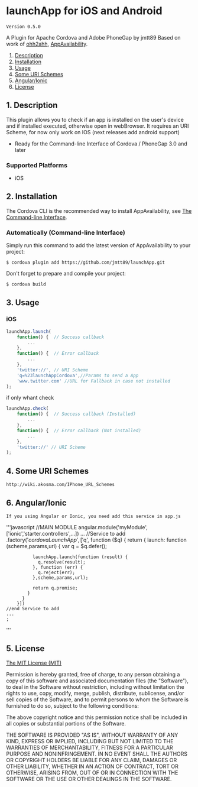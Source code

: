 # launchApp for iOS and Android

`Version 0.5.0`

A Plugin for Apache Cordova and Adobe PhoneGap by jmtt89
Based on work of [ohh2ahh](http://ohh2ahh.com), [AppAvailability](https://github.com/ohh2ahh/AppAvailability).

1. [Description](https://github.com/jmtt89/launchApp#1-description)
2. [Installation](https://github.com/jmtt89/launchApp#2-installation)
3. [Usage](https://github.com/jmtt89/launchApp#3-usage)
4. [Some URI Schemes](https://github.com/jmtt89/launchApp#4-some-uri-schemes)
5. [Angular/Ionic](https://github.com/jmtt89/launchApp#5-angular--ionic)
6. [License](https://github.com/jmtt89/launchApp#6-license)

## 1. Description

This plugin allows you to check if an app is installed on the user's device and if installed executed, otherwise open in webBrowser.
It requires an URI Scheme, for now only work on IOS (next releases add android support)

* Ready for the Command-line Interface of Cordova / PhoneGap 3.0 and later

### Supported Platforms

* iOS

## 2. Installation

The Cordova CLI is the recommended way to install AppAvailability, see [The Command-line Interface](http://cordova.apache.org/docs/en/4.0.0/guide_cli_index.md.html#The%20Command-Line%20Interface).

### Automatically (Command-line Interface)

Simply run this command to add the latest version of AppAvailability to your project:
```
$ cordova plugin add https://github.com/jmtt89/launchApp.git
```

Don't forget to prepare and compile your project:
```
$ cordova build
```

## 3. Usage

### iOS

```javascript
launchApp.launch(
    function() {  // Success callback
        ...
    },
    function() {  // Error callback
        ...
    },
    'twitter://', // URI Scheme
    'q=%23launchAppCordova',//Params to send a App
    'www.twitter.com' //URL for Fallback in case not installed
);
```

if only whant check
```javascript
launchApp.check(
    function() {  // Success callback (Installed)
        ...
    },
    function() {  // Error callback (Not installed)
        ...
    },
    'twitter://' // URI Scheme
);
```


## 4. Some URI Schemes
    http://wiki.akosma.com/IPhone_URL_Schemes

## 6. Angular/Ionic
    If you using Angular or Ionic, you need add this service in app.js  

'''javascript
    //MAIN MODULE
    angular.module('myModule', ['ionic','starter.controllers',...])
    ...
    //Service to add
        .factory('$cordovaLaunchApp', ['$q', function ($q) {
          return {
            launch: function (scheme,params,url) {
              var q = $q.defer();

              launchApp.launch(function (result) {
                q.resolve(result);
              }, function (err) {
                q.reject(err);
              },scheme,params,url);

              return q.promise;
            }
          }
        }])
    //end Service to add
    ...
    ;
'''


## 5. License

[The MIT License (MIT)](http://www.opensource.org/licenses/mit-license.html)

Permission is hereby granted, free of charge, to any person obtaining a copy
of this software and associated documentation files (the "Software"), to deal
in the Software without restriction, including without limitation the rights
to use, copy, modify, merge, publish, distribute, sublicense, and/or sell
copies of the Software, and to permit persons to whom the Software is
furnished to do so, subject to the following conditions:

The above copyright notice and this permission notice shall be included in
all copies or substantial portions of the Software.

THE SOFTWARE IS PROVIDED "AS IS", WITHOUT WARRANTY OF ANY KIND, EXPRESS OR
IMPLIED, INCLUDING BUT NOT LIMITED TO THE WARRANTIES OF MERCHANTABILITY,
FITNESS FOR A PARTICULAR PURPOSE AND NONINFRINGEMENT. IN NO EVENT SHALL THE
AUTHORS OR COPYRIGHT HOLDERS BE LIABLE FOR ANY CLAIM, DAMAGES OR OTHER
LIABILITY, WHETHER IN AN ACTION OF CONTRACT, TORT OR OTHERWISE, ARISING FROM,
OUT OF OR IN CONNECTION WITH THE SOFTWARE OR THE USE OR OTHER DEALINGS IN
THE SOFTWARE.
